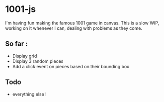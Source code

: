 1001-js
=======

I'm having fun making the famous 1001 game in canvas. This is a slow WIP, working on it whenever I can, dealing with problems as they come.

So far : 
--------

* Display grid
* Display 3 random pieces
* Add a click event on pieces based on their bounding box

Todo
-----

* everything else !